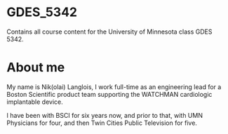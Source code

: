 # GDES_5342

Contains all course content for the University of Minnesota class GDES 5342.

# About me

My name is Nik(olai) Langlois, I work full-time as an engineering lead for a Boston Scientific product team
supporting the WATCHMAN cardiologic implantable device.

I have been with BSCI for six years now, and prior to that, with UMN Physicians for four, and then Twin Cities Public
Television for five.
